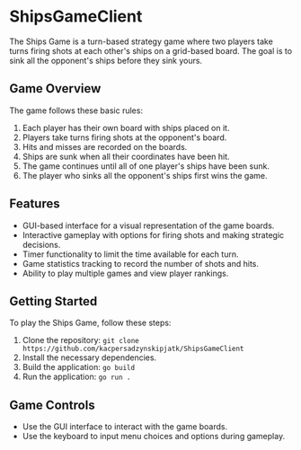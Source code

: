 # ShipsGameClient

The Ships Game is a turn-based strategy game where two players take turns firing shots at each other's ships on a grid-based board. The goal is to sink all the opponent's ships before they sink yours.

## Game Overview

The game follows these basic rules:

1. Each player has their own board with ships placed on it.
2. Players take turns firing shots at the opponent's board.
3. Hits and misses are recorded on the boards.
4. Ships are sunk when all their coordinates have been hit.
5. The game continues until all of one player's ships have been sunk.
6. The player who sinks all the opponent's ships first wins the game.

## Features

- GUI-based interface for a visual representation of the game boards.
- Interactive gameplay with options for firing shots and making strategic decisions.
- Timer functionality to limit the time available for each turn.
- Game statistics tracking to record the number of shots and hits.
- Ability to play multiple games and view player rankings.

## Getting Started

To play the Ships Game, follow these steps:

1. Clone the repository: `git clone https://github.com/kacpersadzynskipjatk/ShipsGameClient`
2. Install the necessary dependencies.
3. Build the application: `go build`
4. Run the application: `go run .`

## Game Controls

- Use the GUI interface to interact with the game boards.
- Use the keyboard to input menu choices and options during gameplay.